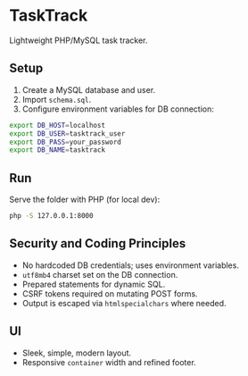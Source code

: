 # TaskTrack

Lightweight PHP/MySQL task tracker.

## Setup

1. Create a MySQL database and user.
2. Import `schema.sql`.
3. Configure environment variables for DB connection:

```bash
export DB_HOST=localhost
export DB_USER=tasktrack_user
export DB_PASS=your_password
export DB_NAME=tasktrack
```

## Run

Serve the folder with PHP (for local dev):

```bash
php -S 127.0.0.1:8000
```

## Security and Coding Principles

- No hardcoded DB credentials; uses environment variables.
- `utf8mb4` charset set on the DB connection.
- Prepared statements for dynamic SQL.
- CSRF tokens required on mutating POST forms.
- Output is escaped via `htmlspecialchars` where needed.

## UI

- Sleek, simple, modern layout.
- Responsive `container` width and refined footer.